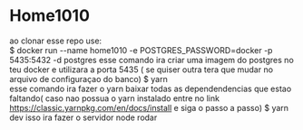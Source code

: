 # Home1010
ao clonar esse repo use: <br/>
$ docker run --name home1010 -e POSTGRES_PASSWORD=docker -p 5435:5432 -d postgres
esse comando ira criar uma imagem do postgres no teu docker e utilizara a porta 5435 ( se quiser outra tera que mudar no arquivo de configuraçao do banco)
$ yarn <br/>
esse comando ira fazer o yarn baixar todas as dependendencias que estao faltando( caso nao possua o yarn instalado entre no link https://classic.yarnpkg.com/en/docs/install e siga o passo a passo)
$ yarn dev
isso ira fazer o servidor node rodar

